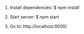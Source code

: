 1) Install dependencies: $ npm install

2) Start server: $ npm start

3) Go to: http://localhost:9000/